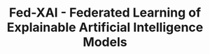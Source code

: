 ---
layout: page
sigla: AIxIA 2022 
venue: 3rd Italian Workshop on Explainable Artificial Intelligence
title: Fed-XAI - Federated Learning of Explainable Artificial Intelligence Models
data: 28/11/2022 - 3/12/2022
img: /assets/img/aixia.png
importance: "2022-12-01"
location: Udine, Italy
category: other attended conferences
latitude: 46.071067
longitude: 13.234579
---